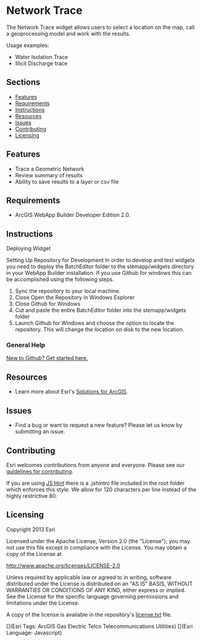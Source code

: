 # Network TraceThe Network Trace widget allows users to select a location on the map, call a geoprocessing model and work with the results.Usage examples:* Water Isolation Trace* Illicit Discharge trace## Sections* [Features](#features)* [Requirements](#requirements)* [Instructions](#instructions)* [Resources](#resources)* [Issues](#issues)* [Contributing](#contributing)* [Licensing](#licensing)## Features* Trace a Geometric Network* Review summary of results* Ability to save results to a layer or csv file## Requirements* ArcGIS WebApp Builder Developer Edition 2.0.## InstructionsDeploying WidgetSetting Up Repository for DevelopmentIn order to develop and test widgets you need to deploy the BatchEditor folder to the stemapp/widgets directory in your WebApp Builder installation. If you use Github for windows this can be accomplished using the following steps.1. Sync the repository to your local machine.2. Close Open the Repository in Windows Explorer3. Close Github for Windows4. Cut and paste the entire BatchEditor folder into the stemapp/widgets folder5. Launch Github for Windows and choose the option to locate the repository. This will change the location on disk to the new location.### General Help[New to Github? Get started here.](http://htmlpreview.github.io/?https://github.com/Esri/esri.github.com/blob/master/help/esri-getting-to-know-github.html)## Resources* Learn more about Esri's [Solutions for ArcGIS](http://solutions.arcgis.com/).## Issues* Find a bug or want to request a new feature?  Please let us know by submitting an issue.## ContributingEsri welcomes contributions from anyone and everyone. Please see our [guidelines for contributing](https://github.com/esri/contributing).If you are using [JS Hint](http://www.jshint.com/) there is a .jshintrc file included in the root folder which enforces this style.We allow for 120 characters per line instead of the highly restrictive 80.## LicensingCopyright 2013 EsriLicensed under the Apache License, Version 2.0 (the "License");you may not use this file except in compliance with the License.You may obtain a copy of the License at   http://www.apache.org/licenses/LICENSE-2.0Unless required by applicable law or agreed to in writing, softwaredistributed under the License is distributed on an "AS IS" BASIS,WITHOUT WARRANTIES OR CONDITIONS OF ANY KIND, either express or implied.See the License for the specific language governing permissions andlimitations under the License.A copy of the license is available in the repository's[license.txt](license.txt) file.[](Esri Tags: ArcGIS Gas Electric Telco Telecommunications Utilities)[](Esri Language: Javascript)